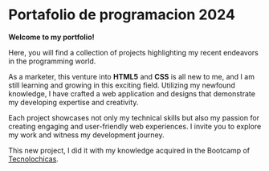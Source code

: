 # Portafolio de programacion 2024

**Welcome to my portfolio!**

Here, you will find a collection of projects highlighting my recent endeavors in the programming world. 

As a marketer, this venture into **HTML5** and **CSS** is all new to me, and I am still learning and growing in this exciting field. Utilizing my newfound knowledge, I have crafted a web application and designs that demonstrate my developing expertise and creativity.

Each project showcases not only my technical skills but also my passion for creating engaging and user-friendly web experiences. I invite you to explore my work and witness my development journey.

This new project, I did it with my knowledge acquired in the Bootcamp of [Tecnolochicas](https://www.instagram.com/tecnolochicasmx/?hl=es).
